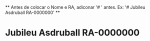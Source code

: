 ** Antes de colocar o Nome e RA, adiconar '# ' antes. Ex: '# Jubileu Asdruball RA-0000000' **
# Jubileu Asdruball RA-0000000
